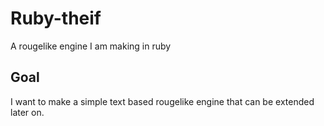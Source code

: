 Ruby-theif
==========

A rougelike engine I am making in ruby


Goal
----

I want to make a simple text based rougelike engine that can be extended later on.

